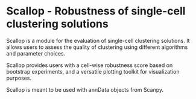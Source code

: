 # Scallop - Robustness of single-cell clustering solutions
Scallop is a module for the evaluation of single-cell clustering solutions. 
It allows users to assess the quality of clustering using different
algorithms and parameter choices. 

Scallop provides users with a cell-wise robustness score based on bootstrap experiments, 
and a versatile plotting toolkit for visualization purposes. 

Scallop is meant to be used 
with annData objects from Scanpy. 